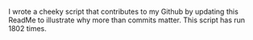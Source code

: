 I wrote a cheeky script that contributes to my Github by updating this ReadMe to illustrate why more than commits matter. This script has run 1802 times.